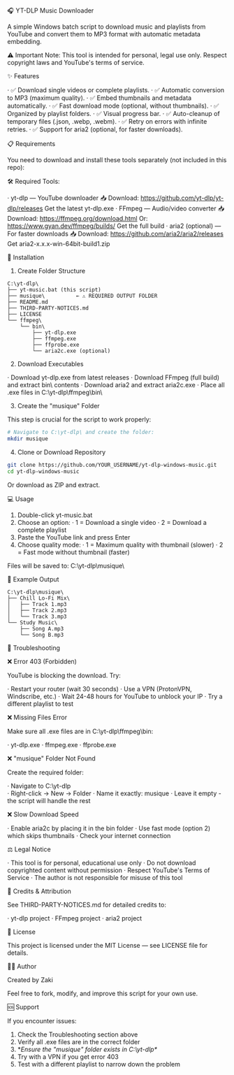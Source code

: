 🎧 YT-DLP Music Downloader

A simple Windows batch script to download music and playlists from YouTube and convert them to MP3 format with automatic metadata embedding.

⚠️ Important Note: This tool is intended for personal, legal use only. Respect copyright laws and YouTube's terms of service.

✨ Features

· ✅ Download single videos or complete playlists.
· ✅ Automatic conversion to MP3 (maximum quality).
· ✅ Embed thumbnails and metadata automatically.
· ✅ Fast download mode (optional, without thumbnails).
· ✅ Organized by playlist folders.
· ✅ Visual progress bar.
· ✅ Auto-cleanup of temporary files (.json, .webp, .webm).
· ✅ Retry on errors with infinite retries.
· ✅ Support for aria2 (optional, for faster downloads).

📋 Requirements

You need to download and install these tools separately (not included in this repo):

🛠️ Required Tools:

· yt-dlp — YouTube downloader
    📥 Download: https://github.com/yt-dlp/yt-dlp/releases
    Get the latest yt-dlp.exe
· FFmpeg — Audio/video converter
    📥 Download: https://ffmpeg.org/download.html
    Or: https://www.gyan.dev/ffmpeg/builds/
    Get the full build
· aria2 (optional) — For faster downloads
    📥 Download: https://github.com/aria2/aria2/releases
    Get aria2-x.x.x-win-64bit-build1.zip

🚀 Installation

1. Create Folder Structure

```
C:\yt-dlp\
├── yt-music.bat (this script)
├── musique\          ← ⚠️ REQUIRED OUTPUT FOLDER
├── README.md
├── THIRD-PARTY-NOTICES.md
├── LICENSE
└── ffmpeg\
    └── bin\
        ├── yt-dlp.exe
        ├── ffmpeg.exe
        ├── ffprobe.exe
        └── aria2c.exe (optional)
```

2. Download Executables

· Download yt-dlp.exe from latest releases
· Download FFmpeg (full build) and extract bin\ contents
· Download aria2 and extract aria2c.exe
· Place all .exe files in C:\yt-dlp\ffmpeg\bin\

3. Create the "musique" Folder

This step is crucial for the script to work properly:

```bash
# Navigate to C:\yt-dlp\ and create the folder:
mkdir musique
```

4. Clone or Download Repository

```bash
git clone https://github.com/YOUR_USERNAME/yt-dlp-windows-music.git
cd yt-dlp-windows-music
```

Or download as ZIP and extract.

💻 Usage

1. Double-click yt-music.bat
2. Choose an option:
   · 1 = Download a single video
   · 2 = Download a complete playlist
3. Paste the YouTube link and press Enter
4. Choose quality mode:
   · 1 = Maximum quality with thumbnail (slower)
   · 2 = Fast mode without thumbnail (faster)

Files will be saved to: C:\yt-dlp\musique\

📁 Example Output

```
C:\yt-dlp\musique\
├── Chill Lo-Fi Mix\
│   ├── Track 1.mp3
│   ├── Track 2.mp3
│   └── Track 3.mp3
└── Study Music\
    ├── Song A.mp3
    └── Song B.mp3
```

🔧 Troubleshooting

❌ Error 403 (Forbidden)

YouTube is blocking the download. Try:

· Restart your router (wait 30 seconds)
· Use a VPN (ProtonVPN, Windscribe, etc.)
· Wait 24-48 hours for YouTube to unblock your IP
· Try a different playlist to test

❌ Missing Files Error

Make sure all .exe files are in C:\yt-dlp\ffmpeg\bin\:

· yt-dlp.exe
· ffmpeg.exe
· ffprobe.exe

❌ "musique" Folder Not Found

Create the required folder:

· Navigate to C:\yt-dlp\
· Right-click → New → Folder
· Name it exactly: musique
· Leave it empty - the script will handle the rest

❌ Slow Download Speed

· Enable aria2c by placing it in the bin folder
· Use fast mode (option 2) which skips thumbnails
· Check your internet connection

⚖️ Legal Notice

· This tool is for personal, educational use only
· Do not download copyrighted content without permission
· Respect YouTube's Terms of Service
· The author is not responsible for misuse of this tool

🙏 Credits & Attribution

See THIRD-PARTY-NOTICES.md for detailed credits to:

· yt-dlp project
· FFmpeg project
· aria2 project

📄 License

This project is licensed under the MIT License — see LICENSE file for details.

👨‍💻 Author

Created by Zaki

Feel free to fork, modify, and improve this script for your own use.

🆘 Support

If you encounter issues:

1. Check the Troubleshooting section above
2. Verify all .exe files are in the correct folder
3. **Ensure the "musique" folder exists in C:\yt-dlp\**
4. Try with a VPN if you get error 403
5. Test with a different playlist to narrow down the problem
